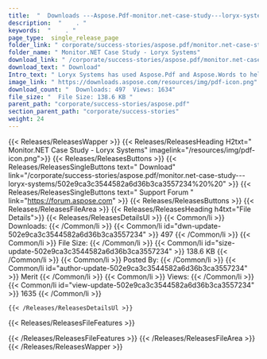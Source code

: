 ```yaml
---
title:  "  Downloads ---Aspose.Pdf-monitor.net-case-study---loryx-systems . " 
description:  "    . " 
keywords:  "    . " 
page_type:  single_release_page
folder_link: " corporate/success-stories/aspose.pdf/monitor.net-case-study---loryx-systems/"
folder_name: " Monitor.NET Case Study - Loryx Systems"
download_link: " /corporate/success-stories/aspose.pdf/monitor.net-case-study---loryx-systems/502e9ca3c3544582a6d36b3ca3557234"
download_text: " Download"
Intro_text: " Loryx Systems has used Aspose.Pdf and Aspose.Words to help manage the document m..."
image_link: " https://downloads.aspose.com/resources/img/pdf-icon.png"
download_count: "  Downloads: 497  Views: 1634"
file_size: "  File Size: 138.6 KB "
parent_path: "corporate/success-stories/aspose.pdf"
section_parent_path: "corporate/success-stories"
weight: 24 
---
```


{{< Releases/ReleasesWapper >}}
  {{< Releases/ReleasesHeading H2txt=" Monitor.NET Case Study - Loryx Systems" imagelink="/resources/img/pdf-icon.png">}}
  {{< Releases/ReleasesButtons >}}
    {{< Releases/ReleasesSingleButtons text=" Download" link="/corporate/success-stories/aspose.pdf/monitor.net-case-study---loryx-systems/502e9ca3c3544582a6d36b3ca3557234%20%20" >}}
    {{< Releases/ReleasesSingleButtons text=" Support Forum " link="https://forum.aspose.com" >}}
  {{< Releases/ReleasesButtons >}}
  {{< Releases/ReleasesFileArea >}}
    {{< Releases/ReleasesHeading h4txt="File Details">}}
    {{< Releases/ReleasesDetailsUl >}}
            {{< Common/li  >}} Downloads: {{< /Common/li >}} 
      {{< Common/li id="dwn-update-502e9ca3c3544582a6d36b3ca3557234" >}} 497 {{< /Common/li >}} 
      {{< Common/li  >}} File Size: {{< /Common/li >}} 
      {{< Common/li id="size-update-502e9ca3c3544582a6d36b3ca3557234" >}} 138.6 KB {{< /Common/li >}} 
      {{< Common/li  >}} Posted By: {{< /Common/li >}} 
      {{< Common/li id="author-update-502e9ca3c3544582a6d36b3ca3557234" >}} Merit {{< /Common/li >}} 
      {{< Common/li  >}} Views: {{< /Common/li >}} 
      {{< Common/li id="view-update-502e9ca3c3544582a6d36b3ca3557234" >}} 1635 {{< /Common/li >}} 

    {{< /Releases/ReleasesDetailsUl >}}

  {{< Releases/ReleasesFileFeatures >}}
      
  {{< /Releases/ReleasesFileFeatures >}}
 {{< /Releases/ReleasesFileArea >}}
{{< /Releases/ReleasesWapper >}}


